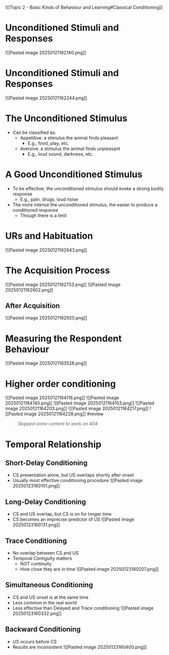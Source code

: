![[Topic 2 - Basic Kinds of Behaviour and Learning#Classical Conditioning]]
# Unconditioned Stimuli and Responses
![[Pasted image 20250121162140.png]]
# Unconditioned Stimuli and Responses
![[Pasted image 20250121162244.png]]
# The Unconditioned Stimulus
- Can be classified as:
	- Appetitive: a stimulus the animal finds pleasant
		- E.g., food, play, etc.
	- Aversive: a stimulus the animal finds unpleasant
		- E.g., loud sound, darkness, etc.
# A Good Unconditioned Stimulus
- To be effective, the unconditioned stimulus should evoke a strong bodily response
	- E.g., pain, drugs, loud noise
- The more intense the unconditioned stimulus, the easier to produce a conditioned response
	- Though there is a limit
# URs and Habituation
![[Pasted image 20250121162643.png]]
# The Acquisition Process
![[Pasted image 20250121162753.png]]
![[Pasted image 20250121162902.png]]
## After Acquisition
![[Pasted image 20250121162920.png]]
# Measuring the Respondent Behaviour
![[Pasted image 20250121163528.png]]
# Higher order conditioning
![[Pasted image 20250121164116.png]]
![[Pasted image 20250121164140.png]]
![[Pasted image 20250121164153.png]]
![[Pasted image 20250121164203.png]]
![[Pasted image 20250121164217.png]]
![[Pasted image 20250121164228.png]]
#review 
> *Skipped some content to work on 404*

# Temporal  Relationship
## Short-Delay Conditioning
- CS presentation alone, but US overlaps shortly after onset
- Usually most effective conditioning procedure
![[Pasted image 20250123160101.png]]
## Long-Delay Conditioning
- CS and US overlap, but CS is on for longer time  
- CS becomes an imprecise predictor of US
![[Pasted image 20250123160131.png]]
## Trace Conditioning
- No overlap between CS and US  
- Temporal Contiguity matters
	- NOT continuity
	- How close they are in time
![[Pasted image 20250123160207.png]]

## Simultaneous Conditioning
- CS and US onset is at the same time  
- Less common in the real world  
- Less effective than Delayed and Trace conditioning
![[Pasted image 20250123160332.png]]
## Backward Conditioning
- US occurs before CS
- Results are inconsistent
![[Pasted image 20250123160400.png]]
